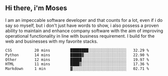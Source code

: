 ## Hi there, i'm Moses

I am an impeccable software developer and that counts for a lot, even if i do say so myself, but i don't just have words to show, i also possess a proven ability to maintain and enhance company software with the aim of improving operational functionality in line with business requirement. I build for the web and businesses with my favorite stacks.
<!--START_SECTION:waka-->

```txt
CSS          20 mins         ████████░░░░░░░░░░░░░░░░░   32.29 %
Python       14 mins         █████▓░░░░░░░░░░░░░░░░░░░   22.90 %
Other        12 mins         █████░░░░░░░░░░░░░░░░░░░░   19.97 %
HTML         11 mins         ████▒░░░░░░░░░░░░░░░░░░░░   17.36 %
Markdown     1 min           ▓░░░░░░░░░░░░░░░░░░░░░░░░   02.71 %
```

<!--END_SECTION:waka-->
